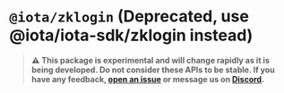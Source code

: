 # `@iota/zklogin` (Deprecated, use @iota/iota-sdk/zklogin instead)

> **⚠️ This package is experimental and will change rapidly as it is being developed. Do not
> consider these APIs to be stable. If you have any feedback,
> [open an issue](https://github.com/iotaledger/iota/issues/new/choose) or message us on
> [Discord](https://discord.gg/Iota).**
